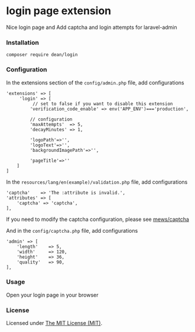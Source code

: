 login page extension
======
Nice login page and Add captcha and login attempts for laravel-admin

### Installation

```
composer require dean/login
```

### Configuration

In the extensions section of the `config/admin.php` file, add configurations
```
'extensions' => [
     'login' => [
          // set to false if you want to disable this extension
         'verification_code_enable' => env('APP_ENV')==='production',
     
         // configuration
         'maxAttempts'  => 5,
         'decayMinutes' => 1,
         
         'logoPath'=>'',
         'logoText'=>'',
         'backgroundImagePath'=>'',
         
         'pageTitle'=>''
    ]
]
```

In the `resources/lang/en(example)/validation.php` file, add configurations
```
'captcha'    => 'The :attribute is invalid.',
'attributes' => [
    'captcha' => 'captcha',
],
```

If you need to modify the captcha configuration, please see [mews/captcha](https://github.com/mewebstudio/captcha)

And in the `config/captcha.php` file, add configurations
```
'admin' => [
    'length'    => 5,
    'width'     => 120,
    'height'    => 36,
    'quality'   => 90,
],
```

### Usage

Open your login page in your browser


### License

Licensed under [The MIT License (MIT)](LICENSE).


